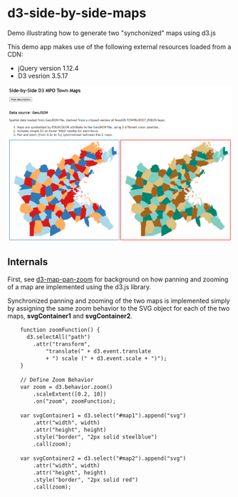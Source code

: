 # d3-side-by-side-maps
Demo illustrating how to generate two "synchonized" maps using d3.js

This demo app makes use of the following external resources loaded from a CDN:
* jQuery version 1.12.4
* D3 vesrion 3.5.17

<img src="img/d3-side-by-side-maps.png"/>

## Internals
First, see [d3-map-pan-zoom](https://github.com/bkrepp-ctps/d3-map-pan-zoom) for background on
how panning and zooming of a map are implemented using the d3.js library.

Synchronized panning and zooming of the two maps is implemented simply by
assigning the same zoom behavior to the SVG object for each of the two maps,
__svgContainer1__ and __svgContainer2__.
```
	function zoomFunction() {
	  d3.selectAll("path")
		.attr("transform",
			"translate(" + d3.event.translate
			+ ") scale (" + d3.event.scale + ")");
	}
	
	// Define Zoom Behavior
	var zoom = d3.behavior.zoom()
		.scaleExtent([0.2, 10]) 
		.on("zoom", zoomFunction);
		
	var svgContainer1 = d3.select("#map1").append("svg")
		.attr("width", width)
		.attr("height", height)
		.style("border", "2px solid steelblue")
		.call(zoom);

	var svgContainer2 = d3.select("#map2").append("svg")
		.attr("width", width)
		.attr("height", height)
		.style("border", "2px solid red")
		.call(zoom);
```
